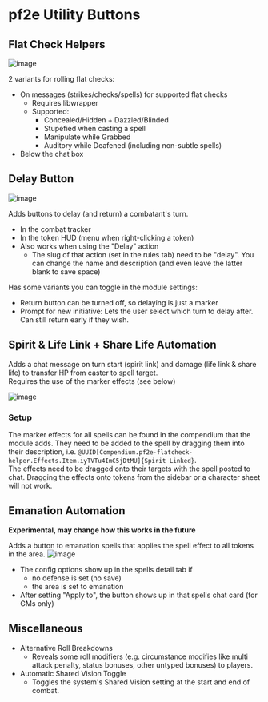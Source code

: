 # pf2e Utility Buttons

## Flat Check Helpers
![image](https://github.com/user-attachments/assets/10af24ea-a11c-4a30-97cf-bab7eff45d23)

2 variants for rolling flat checks:
- On messages (strikes/checks/spells) for supported flat checks
  - Requires libwrapper
  - Supported:
    - Concealed/Hidden + Dazzled/Blinded
    - Stupefied when casting a spell
    - Manipulate while Grabbed
    - Auditory while Deafened (including non-subtle spells)
- Below the chat box 

## Delay Button
![image](https://github.com/oWave/pf2e-flatcheck-helper/assets/9253349/df782d32-50ec-45fd-93f2-f40d0b63932d)

Adds buttons to delay (and return) a combatant's turn.
- In the combat tracker
- In the token HUD (menu when right-clicking a token)
- Also works when using the "Delay" action
  - The slug of that action (set in the rules tab) need to be "delay". You can change the name and description (and even leave the latter blank to save space)

Has some variants you can toggle in the module settings:
- Return button can be turned off, so delaying is just a marker
- Prompt for new initiative: Lets the user select which turn to delay after. Can still return early if they wish.

## Spirit & Life Link + Share Life Automation
Adds a chat message on turn start (spirit link) and damage (life link & share life) to transfer HP from caster to spell target.  
Requires the use of the marker effects (see below)

![image](https://github.com/user-attachments/assets/b22001ec-f8d0-4389-97a2-04845b83038d)

### Setup
The marker effects for all spells can be found in the compendium that the module adds. They need to be added to the spell by dragging them into their description, i.e. `@UUID[Compendium.pf2e-flatcheck-helper.Effects.Item.iyTVTu4ImC5jDtMU]{Spirit Linked}`.  
The effects need to be dragged onto their targets with the spell posted to chat. Dragging the effects onto tokens from the sidebar or a character sheet will not work.

## Emanation Automation
**Experimental, may change how this works in the future**

Adds a button to emanation spells that applies the spell effect to all tokens in the area.
![image](https://github.com/oWave/pf2e-flatcheck-helper/assets/9253349/830d4b77-bb3e-4534-a3af-cd6898da3cfb)

- The config options show up in the spells detail tab if
  - no defense is set (no save)
  - the area is set to emanation
- After setting "Apply to", the button shows up in that spells chat card (for GMs only)

## Miscellaneous
- Alternative Roll Breakdowns
  - Reveals some roll modifiers (e.g. circumstance modifies like multi attack penalty, status bonuses, other untyped bonuses) to players.
- Automatic Shared Vision Toggle
  - Toggles the system's Shared Vision setting at the start and end of combat.
